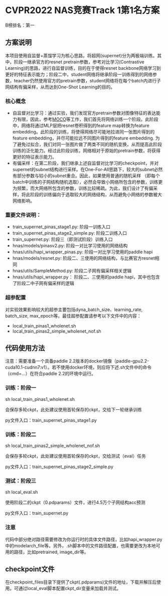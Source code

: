 # CVPR2022 NAS竞赛Track 1第1名方案
B榜排名：第一

## 方案说明
本项目使用自监督+蒸馏学习为核心思路，将超网(supernet)分为两极端训练。其中，阶段一继承官方的resnet pretrain参数，参考对比学习(Contrastive Learning)的思路，进行自监督训练，目的在于使得resnet backbone网络学习到更好的特征表示能力；阶段二中，student网络将继承阶段一训练得到的网络参数，teacher仍然使用官方的pretrain参数，student网络将在每个batch内进行子网结构有偏采样，从而达到One-Shot Learning的目的。

### 核心概念
- 自监督对比学习：通过实验，我们发现官方pretrain参数对图像特征的表达能力有限，因此，参考[MOCO](https://arxiv.org/abs/1911.05722)等工作，我们首先将网络训练一个阶段。此阶段中，网络将通过MLP层把resnet卷积得到的feature map转换为feature embedding。此阶段的训练，将使得网络尽可能地拉进同一张图片得到的feature embedding，并尽可能拉远不同图片得到的feature embedding. 为了避免过拟合，我们对同一张图片做了两类不同的随机变换，从而提高此阶段训练的泛化能力。经过此阶段训练，网络相对于原始的pretrain参数，将获得更好的特征表示能力。
- 有偏采样：在第二阶段，我们继承上述自监督对比学习的checkpoint，并对supernet的subnet结构进行采样。在One-For-All思路下，较大的subnet必然有部分参数与较小的subnet重合。因此，如果使用普通的随机采样 （即每个batch中训练的子网结构随机选取），必然会导致小网络所包含的参数，训练更为频繁，而大网络所包含的参数，训练比较稀疏。为此，我们设计了有偏采样，将此阶段的训练偏向于选取较大的网络结构，从而避免小网络的参数被大网络影响。

### 重要文件说明：
- train_supernet_pinas_stage1.py: 阶段一训练入口
- train_supernet_pinas_stage2_simple.py: 阶段二训练入口
- train_supernet.py: 阶段三（即测试阶段）训练入口
- hnas/models/pinasv2.py: 阶段一对比学习使用的网络结构
- hnas/utils/hapi_wrapper_pinas.py: 阶段一对比学习使用的paddle hapi
- hnas/models/resnet.py: 阶段二、三使用的网络结构，与比赛官方resnet相同
- hnas/utils/SampleMethod.py: 阶段二子网有偏采样相关逻辑
- hnas/utils/hapi_wrapper.py： 阶段二、三使用的paddle hapi，其中也包含了阶段二中子网有偏采样的逻辑
### 超参配置
对实验效果影响较大的超参主要包括dyna_batch_size、learning_rate, batch_size, max_epoch等。最佳超参配置请参考以下文件中的内容：
- local_train_pinas1_wholenet.sh
- local_train_pinas2_simple_wholenet_nof.sh

## 代码使用方法
注意：需要准备一个具备paddle 2.2版本的docker镜像（paddle-gpu2.2-cuda10.1-cudnn7:v1）。若不使用docker环境，则应将下述.sh文件中的命令（cmd=...）在符合paddle 2.2的环境中运行。

### 训练：阶段一
sh local_train_pinas1_wholenet.sh

会保存多轮ckpt，此处建议使用首轮保存的ckpt，交给下一轮继承训练

py文件入口：train_supernet_pinas_stage1.py

### 训练：阶段二
sh local_train_pinas2_simple_wholenet_nof.sh

会保存多轮ckpt，此处建议使用首轮保存的ckpt，交给测试（eval）任务

py文件入口：train_supernet_pinas_stage2_simple.py

### 测试：阶段三
sh local_eval.sh

使用阶段二的ckpt（0.pdparams）文件，进行4.5万个子网结构acc预测

py文件入口：train_supernet.py

### 注意
代码中部分绝对路径需要修改为你运行时的具体文件路径，比如hapi_wrapper.py中的modelarch_file等。另外，.sh脚本中的文件路径配置，也需要更改为本地可用的路径，比如pretrained, image_dir等。

## checkpoint文件
在checkpoint_files目录下提供了ckpt(.pdparams)文件的地址，下载并解压后使用。可通过local_eval脚本配置ckpt_dir变量来加载并测试。